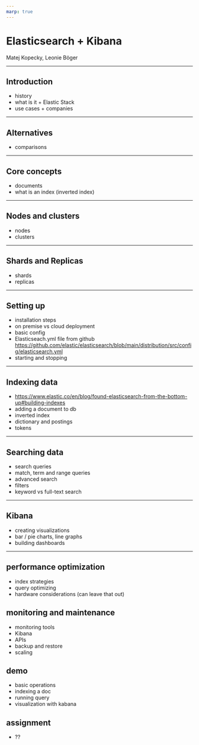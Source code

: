 ```yaml
---
marp: true
---
```


<!-- paginate: true -->

# <!--fit-->Elasticsearch + Kibana
Matej Kopecky, Leonie Böger

---

## Introduction
- history
- what is it + Elastic Stack
- use cases + companies

---

## Alternatives
- comparisons

---

## Core concepts
- documents
- what is an index (inverted index)

---

## Nodes and clusters
- nodes
- clusters

---

## Shards and Replicas
- shards
- replicas

---

## Setting up
- installation steps
- on premise vs cloud deployment
- basic config
- Elasticseach.yml file from github
https://github.com/elastic/elasticsearch/blob/main/distribution/src/config/elasticsearch.yml
- starting and stopping 

---

## Indexing data
- https://www.elastic.co/en/blog/found-elasticsearch-from-the-bottom-up#building-indexes
- adding a document to db
- inverted index
- dictionary and postings
- tokens

---

## Searching data
- search queries
- match, term and range queries
- advanced search
- filters
- keyword vs full-text search

---

## Kibana
- creating visualizations
- bar / pie charts, line graphs
- building dashboards

---

## performance optimization
- index strategies
- query optimizing
- hardware considerations (can leave that out)

## monitoring and maintenance
- monitoring tools
- Kibana
- APIs
- backup and restore
- scaling

## demo
- basic operations
- indexing a doc
- running query
- visualization with kabana

## assignment
- ??

